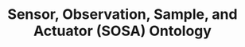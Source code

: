 ---
schema: default
title: 'Sensor, Observation, Sample, and Actuator (SOSA) Ontology'
notes: >-
  This ontology is based on the SSN Ontology by the W3C Semantic Sensor Networks
  Incubator Group (SSN-XG), together with considerations from the W3C/OGC
  Spatial Data on the Web Working Group.
organization: DataScientia Foundation
resources:
  - name: SOSA.UAN.owl
    url: >-
      http://git.knowdive.disi.unitn.it:8080/knowledge/LiveKnowledge/SREP/IoT/raw/master/SOSA.UAN.owl
    format: owl
    description: >-
      This ontology is based on the SSN Ontology by the W3C Semantic Sensor
      Networks Incubator Group (SSN-XG), together with considerations from the
      W3C/OGC Spatial Data on the Web Working Group.
    license: Creative Commons
    status: Unannotated
    byteSize: '37.987'
    issued: '2017-04-17'
    language: en
    modified: '17 December 2020, 01:42 (UTC+01:00)'
    OntologyEngineeringTool: Protégé
    ontologyLanguage: owl
    ontologySyntax: rdf
    example: Unknown
    ReferenceLKRepository: SREP
    referenceOntology: Unknown
    referenceDatasets: Unknown
distribution: sosa-owl
keyword: 'IoT, Environment'
publisher: W3C/OGC Spatial Data on the Web Working Group
category:
  - Upper-Level
versionNotes: Unknown
landingPage: 'http://www.w3.org/'
accessRigths: Public
creator: W3C/OGC Spatial Data on the Web Working Group
hasVersion: Unknown
isVersionOf: Unknown
issued: '2017-04-17'
modified: '17 December 2020, 01:42 (UTC+01:00)'
language: en
provenance: "(2017-04-21) Ghislain Atemezing: This ontology is based on the SSN Ontology by the W3C Semantic Sensor Networks Incubator Group (SSN-XG), together with considerations from the W3C/OGC Spatial Data on the Web Working Group
Provenance from: LOV"
page: 'http://www.w3.org/ns/sosa/'
wasGeneratedBy: Unknown
versionInfo: version  v2017-04-17
formalityLevel: Teleontology
OntologyEngineeringMethodology: Unknown
acronym: sosa
CompetencyQuestion: Unknown
preferredNamespacePrefix: sosa
toDoList: To completely annotate.
namespacesGenerated: Unknown
namespacesReused: Unknown
datasetLevel: Knowledge Level(L3-4)
spatialExtent: Unknown
temporalExtent: Unknown
datLicense: Creative Commons
DatOwner: Unknown
DatPublicationTimeStamp: Unknown
---